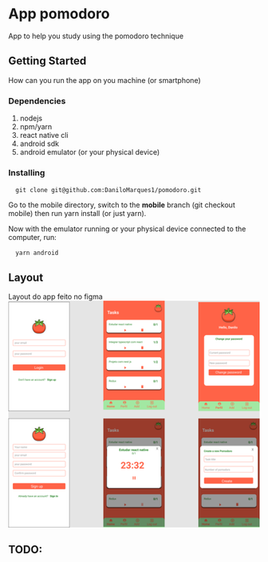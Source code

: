 # App pomodoro

App to help you study using the pomodoro technique

## Getting Started

How can you run the app on you machine (or smartphone)

### Dependencies

1. nodejs
2. npm/yarn
3. react native cli
4. android sdk
5. android emulator (or your physical device)

### Installing

```
  git clone git@github.com:DaniloMarques1/pomodoro.git
```

Go to the mobile directory, switch to the **mobile** branch (git checkout mobile) then run yarn install (or just yarn).

Now with the emulator running or your physical device connected to the computer, run:

```
  yarn android
```

## Layout

Layout do app feito no figma
![Alt text](layout/Pomodoro.png)

## TODO:
